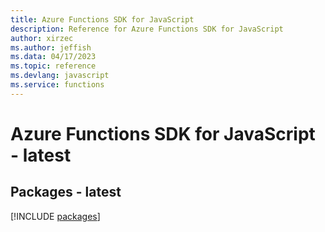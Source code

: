```yaml
---
title: Azure Functions SDK for JavaScript
description: Reference for Azure Functions SDK for JavaScript
author: xirzec
ms.author: jeffish
ms.data: 04/17/2023
ms.topic: reference
ms.devlang: javascript
ms.service: functions
---
```

# Azure Functions SDK for JavaScript - latest
## Packages - latest
[!INCLUDE [packages](functions-index.md)]